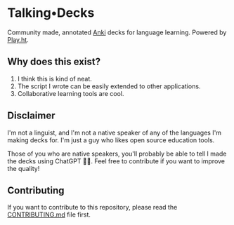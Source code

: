 # Talking•Decks

Community made, annotated [Anki](https://apps.ankiweb.net/) decks for language learning. Powered by [Play.ht](https://play.ht).

## Why does this exist?

1) I think this is kind of neat.
2) The script I wrote can be easily extended to other applications.
3) Collaborative learning tools are cool.

## Disclaimer

I'm not a linguist, and I'm not a native speaker of any of the languages I'm making decks for. I'm just a guy who likes open source education tools.

Those of you who are native speakers, you'll probably be able to tell I made the decks using ChatGPT 🤷‍♂️. Feel free to contribute if you want to improve the quality!

## Contributing

If you want to contribute to this repository, please read the [CONTRIBUTING.md](CONTRIBUTING.md) file first.
